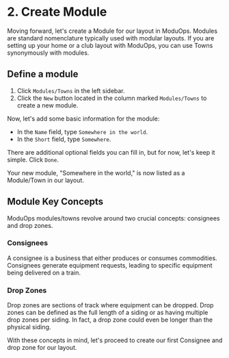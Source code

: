 # 2. Create Module

Moving forward, let's create a Module for our layout in ModuOps. Modules are standard nomenclature typically used with modular layouts. If you are setting up your home or a club layout with ModuOps, you can use Towns synonymously with modules.

## Define a module

1. Click `Modules/Towns` in the left sidebar.
2. Click the `New` button located in the column marked `Modules/Towns` to create a new module.

Now, let's add some basic information for the module:

- In the `Name` field, type `Somewhere in the world`.
- In the `Short` field, type `Somewhere`.

There are additional optional fields you can fill in, but for now, let's keep it simple. Click `Done`.

Your new module, "Somewhere in the world," is now listed as a Module/Town in our layout.

## Module Key Concepts

ModuOps modules/towns revolve around two crucial concepts: consignees and drop zones.

### Consignees

A consignee is a business that either produces or consumes commodities. Consignees generate equipment requests, leading to specific equipment being delivered on a train.

### Drop Zones

Drop zones are sections of track where equipment can be dropped. Drop zones can be defined as the full length of a siding or as having multiple drop zones per siding. In fact, a drop zone could even be longer than the physical siding.

With these concepts in mind, let's proceed to create our first Consignee and drop zone for our layout.
